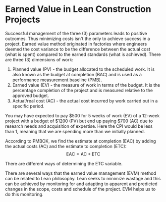 # Earned Value in Lean Construction Projects
Successful management of the three (3) parameters leads to positive outcomes. Thus minimizing costs isn't the only to achieve success in a project. Earned value method originated in factories where engineers deemed the cost variance to be the difference between the actual cost (what is spent) compared to the earned standards (what is achieved). There are three (3) dimensions of work:
1. Planned value (PV) - the budget allocated to the scheduled work. It is also known as the budget at completion (BAC) and is used as a performance measurement baseline (PMB).
2. Earned value (EV) - the measure of work in terms of the budget. It is the percentage completion of the project and is measured relative to the approved budget.
3. Actual/real cost (AC) - the actual cost incurred by work carried out in a specific period.

You may have expected to pay $500 for 5 weeks of work (EV) of a 12-week project with a budget of $1200 (PV) but end up paying $700 (AC) due to research needs and acquisition of expertise. Here the CPI would be less than 1, meaning that we are spending more than we initially planned.

According to PMBOK, we find the estimate at completion (EAC) by adding the actual costs (AC) and the estimate to completion (ETC):
$$\text{EAC}=\text{AC}+\text{ETC}$$

There are different ways of determining the ETC variable.

There are several ways that the earned value management (EVM) method can be related to Lean philosophy. Lean seeks to minimize wastage and this can be achieved by monitoring for and adapting to apparent and predicted changes in the scope, costs and schedule of the project. EVM helps us to do this monitoring.
